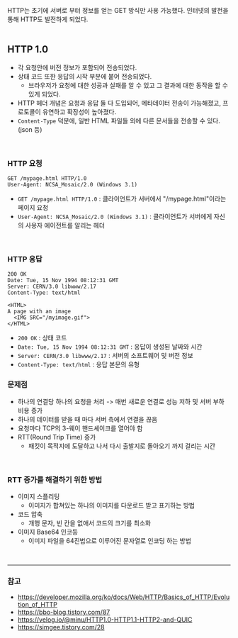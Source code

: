 HTTP는 초기에 서버로 부터 정보를 얻는 GET 방식만 사용 가능했다. 인터넷의 발전을 통해
HTTP도 발전하게 되었다.  
<br/>

## HTTP 1.0
- 각 요청안에 버전 정보가 포함되어 전송되었다.
- 상태 코드 또한 응답의 시작 부분에 붙어 전송되었다.
    - 브라우저가 요청에 대한 성공과 실패를 알 수 있고 그 결과에 대한 동작을 할 수 있게 되었다.
- HTTP 헤더 개념은 요청과 응답 둘 다 도입되어, 메타데이터 전송이 가능해졌고, 프로토콜이 유연하고 확장성이 높아졌다.
- `Content-Type` 덕분에, 일반 HTML 파일들 외에 다른 문서들을 전송할 수 있다. (json 등)

<br/>

### HTTP 요청
```HTTP
GET /mypage.html HTTP/1.0
User-Agent: NCSA_Mosaic/2.0 (Windows 3.1)
```
- `GET /mypage.html HTTP/1.0` : 클라이언트가 서버에서 "/mypage.html"이라는 페이지 요청  
- `User-Agent: NCSA_Mosaic/2.0 (Windows 3.1)` :
클라이언트가 서버에게 자신의 사용자 에이전트를 알리는 헤더  
<br/>

### HTTP 응답
```HTTP
200 OK
Date: Tue, 15 Nov 1994 08:12:31 GMT
Server: CERN/3.0 libwww/2.17
Content-Type: text/html

<HTML>
A page with an image
  <IMG SRC="/myimage.gif">
</HTML>
```
- `200 OK` : 상태 코드  
- `Date: Tue, 15 Nov 1994 08:12:31 GMT` : 응답이 생성된 날짜와 시간
- `Server: CERN/3.0 libwww/2.17` : 서버의 소프트웨어 및 버전 정보
- `Content-Type: text/html` : 응답 본문의 유형

### 문제점
- 하나의 연결당 하나의 요청을 처리 -> 매번 새로운 연결로 성능 저하 및 서버 부하 비용 증가
- 하나의 데이터를 받을 때 마다 서버 측에서 연결을 끊음
- 요청마다 TCP의 3-웨이 핸드셰이크를 열어야 함
- RTT(Round Trip Time) 증가
    - 패킷이 목적지에 도달하고 나서 다시 출발지로 돌아오기 까지 걸리는 시간

<br/>

### RTT 증가를 해결하기 위한 방법
- 이미지 스플리팅
    - 이미지가 합쳐있는 하나의 이미지를 다운로드 받고 표기하는 방법
- 코드 압축
    - 개행 문자, 빈 칸을 없애서 코드의 크기를 최소화
- 이미지 Base64 인코등
    - 이미지 파일을 64진법으로 이루어진 문자열로 인코딩 하는 방법

<br/>



---
### 참고
- https://developer.mozilla.org/ko/docs/Web/HTTP/Basics_of_HTTP/Evolution_of_HTTP
- https://bbo-blog.tistory.com/87
- https://velog.io/@minu/HTTP1.0-HTTP1.1-HTTP2-and-QUIC
- https://simgee.tistory.com/28

